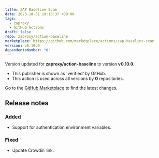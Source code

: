 ```yaml
---
title: ZAP Baseline Scan
date: 2023-10-31 19:15:37 +00:00
tags:
  - zaproxy
  - GitHub Actions
draft: false
repo: zaproxy/action-baseline
marketplace: https://github.com/marketplace/actions/zap-baseline-scan
version: v0.10.0
dependentsNumber: "0"
---
```



Version updated for **zaproxy/action-baseline** to version **v0.10.0**.
- This publisher is shown as 'verified' by GitHub.
- This action is used across all versions by **0** repositories.

Go to the [GitHub Marketplace](https://github.com/marketplace/actions/zap-baseline-scan) to find the latest changes.

## Release notes

### Added
- Support for authentication environment variables.

### Fixed
- Update Crowdin link.
